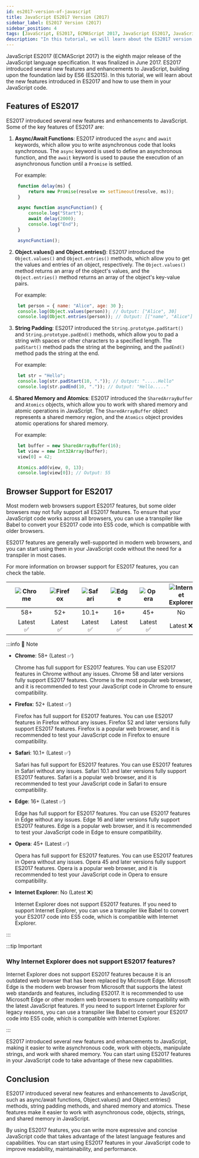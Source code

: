 ```yaml
---
id: es2017-version-of-javascript
title: JavaScript ES2017 Version (2017)
sidebar_label: ES2017 Version (2017)
sidebar_position: 4
tags: [JavaScript, ES2017, ECMAScript 2017, JavaScript ES2017, JavaScript ES2017, JavaScript ES2017 Version, JavaScript ES2017 Version]
description: "In this tutorial, we will learn about the ES2017 version of JavaScript, also known as ECMAScript 2017. We will discuss the new features introduced in ES2017 and how to use them in your JavaScript code."
---
```


JavaScript ES2017 (ECMAScript 2017) is the eighth major release of the JavaScript language specification. It was finalized in June 2017. ES2017 introduced several new features and enhancements to JavaScript, building upon the foundation laid by ES6 (ES2015). In this tutorial, we will learn about the new features introduced in ES2017 and how to use them in your JavaScript code.

## Features of ES2017

ES2017 introduced several new features and enhancements to JavaScript. Some of the key features of ES2017 are:

1. **Async/Await Functions**: ES2017 introduced the `async` and `await` keywords, which allow you to write asynchronous code that looks synchronous. The `async` keyword is used to define an asynchronous function, and the `await` keyword is used to pause the execution of an asynchronous function until a `Promise` is settled.

   For example:

   ```javascript title="Async/Await Example"
    function delay(ms) {
        return new Promise(resolve => setTimeout(resolve, ms));
    }

    async function asyncFunction() {
        console.log("Start");
        await delay(2000);
        console.log("End");
    }

    asyncFunction();
   ```

2. **Object.values() and Object.entries()**: ES2017 introduced the `Object.values()` and `Object.entries()` methods, which allow you to get the values and entries of an object, respectively. The `Object.values()` method returns an array of the object's values, and the `Object.entries()` method returns an array of the object's key-value pairs.
   
    For example:
    
    ```javascript title="Object.values() and Object.entries() Example"
     let person = { name: "Alice", age: 30 };
     console.log(Object.values(person)); // Output: ["Alice", 30]
     console.log(Object.entries(person)); // Output: [["name", "Alice"], ["age", 30]]
    ```

3. **String Padding**: ES2017 introduced the `String.prototype.padStart()` and `String.prototype.padEnd()` methods, which allow you to pad a string with spaces or other characters to a specified length. The `padStart()` method pads the string at the beginning, and the `padEnd()` method pads the string at the end.
   
    For example:
    
    ```javascript title="String Padding Example"
     let str = "Hello";
     console.log(str.padStart(10, ".")); // Output: ".....Hello"
     console.log(str.padEnd(10, ".")); // Output: "Hello....."
    ```

4. **Shared Memory and Atomics**: ES2017 introduced the `SharedArrayBuffer` and `Atomics` objects, which allow you to work with shared memory and atomic operations in JavaScript. The `SharedArrayBuffer` object represents a shared memory region, and the `Atomics` object provides atomic operations for shared memory.
   
    For example:
    
    ```javascript title="Shared Memory and Atomics Example"
     let buffer = new SharedArrayBuffer(16);
     let view = new Int32Array(buffer);
     view[0] = 42;

     Atomics.add(view, 0, 13);
     console.log(view[0]); // Output: 55
    ```

## Browser Support for ES2017

Most modern web browsers support ES2017 features, but some older browsers may not fully support all ES2017 features. To ensure that your JavaScript code works across all browsers, you can use a transpiler like Babel to convert your ES2017 code into ES5 code, which is compatible with older browsers.

ES2017 features are generally well-supported in modern web browsers, and you can start using them in your JavaScript code without the need for a transpiler in most cases.

For more information on browser support for ES2017 features, you can check the table.

|  | ![Chrome](@site/static/browser-img/chrome.png)|  | ![Firefox](@site/static/browser-img/firefox.png)|   | ![Safari](@site/static/browser-img/safari.png)|   | ![Edge](@site/static/browser-img/edge.png)|   | ![Opera](@site/static/browser-img/opera.png)| | ![Internet Explorer](@site/static/browser-img/ie.png)|  |
|:---:|:------:|:---:| :-----:|:---:|:------:|:---:|:------:|:---:|:------:|:--:|:------:|:--:|
|  | 58+    |     | 52+    |     | 10.1+  |     | 16+    |     | 45+    |  | No     |  |
| |Latest ✅|    |Latest ✅|     |Latest ✅|     |Latest ✅|    |Latest ✅|  |Latest ❌|  |

:::info 📝 Note

- **Chrome**: 58+ (Latest ✅)
  
  Chrome has full support for ES2017 features. You can use ES2017 features in Chrome without any issues. Chrome 58 and later versions fully support ES2017 features. Chrome is the most popular web browser, and it is recommended to test your JavaScript code in Chrome to ensure compatibility.

- **Firefox**: 52+ (Latest ✅)
  
  Firefox has full support for ES2017 features. You can use ES2017 features in Firefox without any issues. Firefox 52 and later versions fully support ES2017 features. Firefox is a popular web browser, and it is recommended to test your JavaScript code in Firefox to ensure compatibility.

- **Safari**: 10.1+ (Latest ✅)
    
    Safari has full support for ES2017 features. You can use ES2017 features in Safari without any issues. Safari 10.1 and later versions fully support ES2017 features. Safari is a popular web browser, and it is recommended to test your JavaScript code in Safari to ensure compatibility.

- **Edge**: 16+ (Latest ✅)
  
    Edge has full support for ES2017 features. You can use ES2017 features in Edge without any issues. Edge 16 and later versions fully support ES2017 features. Edge is a popular web browser, and it is recommended to test your JavaScript code in Edge to ensure compatibility.

- **Opera**: 45+ (Latest ✅)
  
    Opera has full support for ES2017 features. You can use ES2017 features in Opera without any issues. Opera 45 and later versions fully support ES2017 features. Opera is a popular web browser, and it is recommended to test your JavaScript code in Opera to ensure compatibility.

- **Internet Explorer**: No (Latest ❌)
  
    Internet Explorer does not support ES2017 features. If you need to support Internet Explorer, you can use a transpiler like Babel to convert your ES2017 code into ES5 code, which is compatible with Internet Explorer.

:::

:::tip Important

<h3>Why Internet Explorer does not support ES2017 features?</h3>

Internet Explorer does not support ES2017 features because it is an outdated web browser that has been replaced by Microsoft Edge. Microsoft Edge is the modern web browser from Microsoft that supports the latest web standards and features, including ES2017. It is recommended to use Microsoft Edge or other modern web browsers to ensure compatibility with the latest JavaScript features. If you need to support Internet Explorer for legacy reasons, you can use a transpiler like Babel to convert your ES2017 code into ES5 code, which is compatible with Internet Explorer.

:::


ES2017 introduced several new features and enhancements to JavaScript, making it easier to write asynchronous code, work with objects, manipulate strings, and work with shared memory. You can start using ES2017 features in your JavaScript code to take advantage of these new capabilities.

## Conclusion

ES2017 introduced several new features and enhancements to JavaScript, such as async/await functions, Object.values() and Object.entries() methods, string padding methods, and shared memory and atomics. These features make it easier to work with asynchronous code, objects, strings, and shared memory in JavaScript.

By using ES2017 features, you can write more expressive and concise JavaScript code that takes advantage of the latest language features and capabilities. You can start using ES2017 features in your JavaScript code to improve readability, maintainability, and performance.